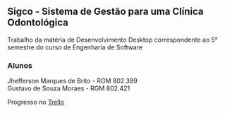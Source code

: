 ## Sigco - Sistema de Gestão para uma Clínica Odontológica

Trabalho da matéria de Desenvolvimento Desktop correspondente ao 5° semestre do curso de Engenharia de Software

### Alunos

Jhefferson Marques de Brito - RGM 802.399 <br>
Gustavo de Souza Moraes - RGM 802.421

Progresso no [Trello](https://trello.com/b/JzVIPkLT/trabalho-de-desenvolvimento-desktop)